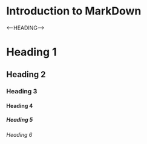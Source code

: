 # Introduction to MarkDown

<--HEADING-->
# Heading 1
## Heading 2
### Heading 3
#### Heading 4
##### Heading 5
###### Heading 6
